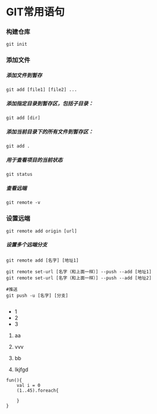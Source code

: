 # GIT常用语句 
### 构建仓库
``` git init ```
### 添加文件
##### 添加文件到暂存
``` git add [file1] [file2] ... ```

##### 添加指定目录到暂存区，包括子目录：
``` git add [dir] ```
##### 添加当前目录下的所有文件到暂存区：
``` git add . ```
##### 用于查看项目的当前状态
``` git status ```
##### 查看远端
``` git remote -v ```
### 设置远端
` git remote add origin [url] `
##### 设置多个远端分支
``` 
git remote add [名字] [地址1]

git remote set-url [名字（和上面一样）] --push --add [地址1]
git remote set-url [名字（和上面一样）] --push --add [地址2]

#推送
git push -u [名字] [分支] 


```



- 1
- 2
- 3
1. aa

2. vvv

3. bb

4. lkjfgd 

```
fun(){
	val i = 0
	(1..45).foreach{
		
	}
}
```
